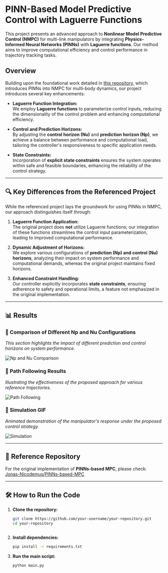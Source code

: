 # PINN-Based Model Predictive Control with Laguerre Functions

This project presents an advanced approach to **Nonlinear Model Predictive Control (NMPC)** for multi-link manipulators by integrating **Physics-Informed Neural Networks (PINNs)** with **Laguerre functions**. Our method aims to improve computational efficiency and control performance in trajectory tracking tasks.

## Overview

Building upon the foundational work detailed in [this repository](https://github.com/Jonas-Nicodemus/PINNs-based-MPC), which introduces PINNs into NMPC for multi-body dynamics, our project introduces several key enhancements:

- **Laguerre Function Integration:**  
  We employ **Laguerre functions** to parameterize control inputs, reducing the dimensionality of the control problem and enhancing computational efficiency.

- **Control and Prediction Horizons:**  
  By adjusting the **control horizon (Nu)** and **prediction horizon (Np)**, we achieve a balance between performance and computational load, tailoring the controller's responsiveness to specific application needs.

- **State Constraints:**  
  Incorporation of **explicit state constraints** ensures the system operates within safe and feasible boundaries, enhancing the reliability of the control strategy.

---

## 🔍 Key Differences from the Referenced Project

While the referenced project lays the groundwork for using PINNs in NMPC, our approach distinguishes itself through:

1. **Laguerre Function Application:**  
   The original project does **not** utilize Laguerre functions; our integration of these functions streamlines the control input parameterization, leading to improved computational performance.

2. **Dynamic Adjustment of Horizons:**  
   We explore various configurations of **prediction (Np) and control (Nu) horizons**, analyzing their impact on system performance and computational demands, whereas the original project maintains fixed horizons.

3. **Enhanced Constraint Handling:**  
   Our controller explicitly incorporates **state constraints**, ensuring adherence to safety and operational limits, a feature not emphasized in the original implementation.

---

## 📊 Results


### 🔹 Comparison of Different **Np** and **Nu** Configurations  
_This section highlights the impact of different prediction and control horizons on system performance._

![Np and Nu Comparison](path/to/Np_Nu_comparison_image.png)

### 🔹 Path Following Results  
_Illustrating the effectiveness of the proposed approach for various reference trajectories._

![Path Following](path/to/path_following_results.png)

### 🔹 Simulation GIF  
_Animated demonstration of the manipulator's response under the proposed control strategy._

![Simulation](path/to/simulation_gif.gif)


---

## 🔗 Reference Repository  

For the original implementation of **PINNs-based MPC**, please check:  
[Jonas-Nicodemus/PINNs-based-MPC](https://github.com/Jonas-Nicodemus/PINNs-based-MPC)

---

## 🛠️ How to Run the Code

1. **Clone the repository:**
   ```bash
   git clone https://github.com/your-username/your-repository.git
   cd your-repository



2. **Install dependencies:**

   ```bash
   pip install -r requirements.txt
   

4. **Run the main script:**

   ```bash
   python main.py
